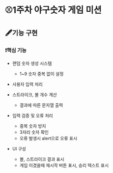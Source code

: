 # ⚾1주차 야구숫자 게임 미션

## 🖋️기능 구현

### ❗핵심 기능

- 랜덤 숫자 생성 시스템
  - 1~9 숫자 중복 없이 설정
- 사용자 입력 처리
- 스트라이크, 볼 개수 계산
  - 결과에 따른 문자열 출력
- 입력 검증 및 오류 처리

  - 중복 숫자 방지
  - 3자리 숫자 확인
  - 오류 발생시 alert으로 오류 표시

- UI 구성
  - 볼, 스트라이크 결과 표시
  - 게임 이겼을때 재시작 버튼 표시, 승리 텍스트 표시
